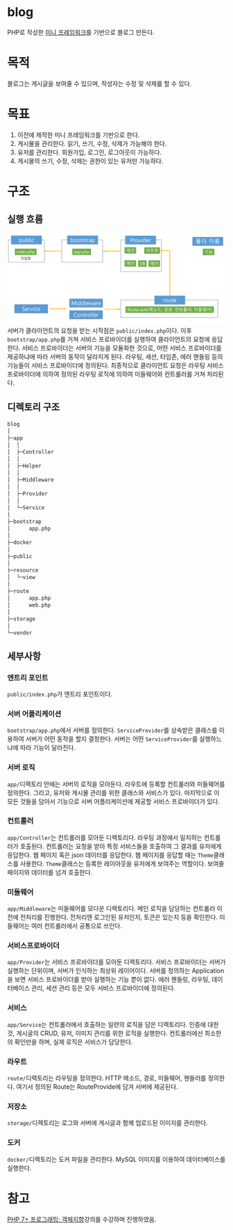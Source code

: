 # blog

PHP로 작성한 [미니 프레임워크](https://github.com/HaejinYang/iced-americano)를 기반으로 블로그 만든다.

# 목적

블로그는 게시글을 보여줄 수 있으며, 작성자는 수정 및 삭제를 할 수 있다.

# 목표

1. 이전에 제작한 미니 프레임워크를 기반으로 한다.
1. 게시물을 관리한다. 읽기, 쓰기, 수정, 삭제가 가능해야 한다.
1. 유저를 관리한다. 회원가입, 로그인, 로그아웃이 가능하다.
1. 게시물의 쓰기, 수정, 삭제는 권한이 있는 유저만 가능하다.

# 구조

## 실행 흐름

![전체실행흐름](reference/실행흐름.png)
서버가 클라이언트의 요청을 받는 시작점은 `public/index.php`이다. 이후 `bootstrap/app.php`를 거쳐 서비스 프로바이더를 실행하여 클라이언트의 요청에 응답한다.
서비스 프로바이더는 서버의 기능을 모듈화한 것으로, 어떤 서비스 프로바이더를 제공하냐에 따라 서버의 동작이 달라지게 된다. 라우팅, 세션, 타임존, 에러 핸들링 등의 기능들이 서비스 프로바이더에 정의된다.
최종적으로 클라이언트 요청은 라우팅 서비스 프로바이더에 의하여 정의된 라우팅 로직에 의하여 미들웨어와 컨트롤러를 거쳐 처리된다.

## 디렉토리 구조

```
blog
│
├─app
│  │
│  ├─Controller
│  │
│  ├─Helper
│  │
│  ├─Middleware
│  │
│  ├─Provider
│  │
│  └─Service
│
├─bootstrap
│      app.php
│
├─docker
│
├─public
│
├─resource
│  └─view
│
├─route
│      app.php
│      web.php
│
├─storage
│
└─vendor
```

## 세부사항

### 엔트리 포인트

`public/index.php`가 엔트리 포인트이다.

### 서버 어플리케이션

`bootstrap/app.php`에서 서버를 정의한다. `ServiceProvider`를 상속받은 클래스를 이용하여 서버가 어떤 동작을 할지 결정한다.
서버는 어떤 `ServiceProvider`를 실행하느냐에 따라 기능이 달라진다.

### 서버 로직

`app/`디렉토리 안에는 서버의 로직을 모아둔다. 라우트에 등록할 컨트롤러와 미들웨어를 정의한다. 그리고, 유저와 게시물 관리를 위한 클래스와 서비스가 있다.
마지막으로 이 모든 것들을 담아서 기능으로 서버 어플리케이션에 제공할 서비스 프로바이더가 있다.

### 컨트롤러

`app/Controller`는 컨트롤러를 모아둔 디렉토리다. 라우팅 과정에서 일치하는 컨트롤러가 호출된다. 컨트롤러는 요청을 받아 특정 서비스들을 호출하여 그 결과를 유저에게 응답한다.
웹 페이지 혹은 json 데이터를 응답한다. 웹 페이지를 응답할 때는 `Theme`클래스를 사용한다. `Theme`클래스는 등록한 레이아웃을 유저에게 보여주는 역할이다. 보여줄 페이지와 데이터를 넘겨 호출한다.

### 미들웨어

`app/Middleware`는 미들웨어를 모다운 디렉토리다. 메인 로직을 담당하는 컨트롤러 이전에 전처리를 진행한다. 전처리엔 로그인된 유저인지, 토큰은 있는지 등을 확인한다. 미들웨어는 여러 컨트롤러에서
공통으로 쓰인다.

### 서비스프로바이더

`app/Provider`는 서비스 프로바이더를 모아둔 디렉토리다. 서비스 프로바이더는 서버가 실행하는 단위이며, 서버가 인식하는 최상위 레이어이다.
서버를 정의하는 Application을 보면 서비스 프로바이더를 받아 실행하는 기능 뿐이 없다. 에러 핸들링, 라우팅, 데이터베이스 관리, 세션 관리 등은 모두 서비스 프로바이더에 정의된다.

### 서비스

`app/Service`는 컨트롤러에서 호출하는 일련의 로직을 담은 디렉토리다. 인증에 대한 것, 게시굴의 CRUD, 유저, 이미지 관리를 위한 로직을 실행한다.
컨트롤러에선 최소한의 확인만을 하며, 실제 로직은 서비스가 담당한다.

### 라우트

`route/`디렉토리는 라우팅을 정의한다. HTTP 메소드, 경로, 미들웨어, 핸들러를 정의한다. 여기서 정의된 Route는 RouteProvide에 담겨 서버에 제공된다.

### 저장소

`storage/`디렉토리는 로그와 서버에 게시글과 함께 업로드된 이미지를 관리한다.

### 도커

`docker/`디렉토리는 도커 파일을 관리한다. MySQL 이미지를 이용하여 데이터베이스를 실행한다.

# 참고

[PHP 7+ 프로그래밍: 객체지향](https://www.inflearn.com/course/php7-oop/dashboard)강의를 수강하며 진행하였음.

